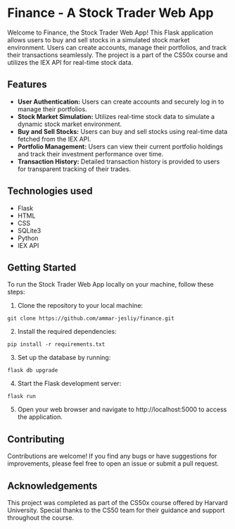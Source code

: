 # Finance - A Stock Trader Web App

Welcome to Finance, the Stock Trader Web App! This Flask application allows users to buy and sell stocks in a simulated stock market environment. Users can create accounts, manage their portfolios, and track their transactions seamlessly. The project is a part of the CS50x course and utilizes the IEX API for real-time stock data.

## Features

- __User Authentication:__ Users can create accounts and securely log in to manage their portfolios.
- __Stock Market Simulation:__ Utilizes real-time stock data to simulate a dynamic stock market environment.
- __Buy and Sell Stocks:__ Users can buy and sell stocks using real-time data fetched from the IEX API.
- __Portfolio Management:__ Users can view their current portfolio holdings and track their investment performance over time.
- __Transaction History:__ Detailed transaction history is provided to users for transparent tracking of their trades.

## Technologies used

- Flask
- HTML
- CSS
- SQLite3
- Python
- IEX API

## Getting Started
To run the Stock Trader Web App locally on your machine, follow these steps:

1. Clone the repository to your local machine:
```
git clone https://github.com/ammar-jesliy/finance.git
```
2. Install the required dependencies:
```
pip install -r requirements.txt
```
3. Set up the database by running:
```
flask db upgrade
```
4. Start the Flask development server:
```
flask run
```
5. Open your web browser and navigate to http://localhost:5000 to access the application.

## Contributing
Contributions are welcome! If you find any bugs or have suggestions for improvements, please feel free to open an issue or submit a pull request.

## Acknowledgements
This project was completed as part of the CS50x course offered by Harvard University. Special thanks to the CS50 team for their guidance and support throughout the course.
